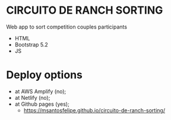 # CIRCUITO DE RANCH SORTING

Web app to sort competition couples participants

- HTML
- Bootstrap 5.2
- JS

# Deploy options
- at AWS Amplify (no);
- at Netlify (no);
- at Github pages (yes);
  - https://msantosfelipe.github.io/circuito-de-ranch-sorting/
